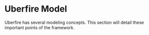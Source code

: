 # Uberfire Model
Uberfire has several modeling concepts. This section will detail these important points of the framework.
